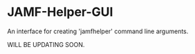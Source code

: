 # JAMF-Helper-GUI
An interface for creating 'jamfhelper' command line arguments.

WILL BE UPDATING SOON.
